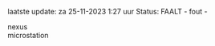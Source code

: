 laatste update: 
za 25-11-2023  1:27   uur 
Status: FAALT - fout - 
<div class="service R">nexus</div><div class="service R">microstation</div>
